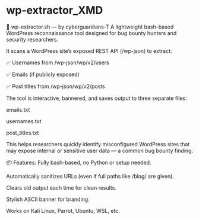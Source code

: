 # wp-extractor_XMD
🔱 wp-extractor.sh — by cyberguardians-T
A lightweight bash-based WordPress reconnaissance tool designed for bug bounty hunters and security researchers.

It scans a WordPress site’s exposed REST API (/wp-json) to extract:

✅ Usernames from /wp-json/wp/v2/users

✅ Emails (if publicly exposed)

✅ Post titles from /wp-json/wp/v2/posts

The tool is interactive, bannered, and saves output to three separate files:

emails.txt

usernames.txt

post_titles.txt

This helps researchers quickly identify misconfigured WordPress sites that may expose internal or sensitive user data — a common bug bounty finding.

📦 Features:
Fully bash-based, no Python or setup needed.

Automatically sanitizes URLs (even if full paths like /blog/ are given).

Clears old output each time for clean results.

Stylish ASCII banner for branding.

Works on Kali Linux, Parrot, Ubuntu, WSL, etc.















